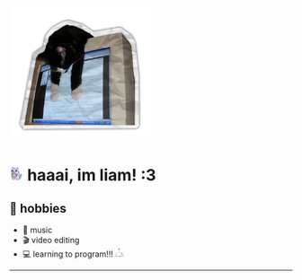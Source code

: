 <img src="images/cat_monitor_paper.png" style="width: 250px;">

# <img src="images/cat_nom.gif" style="width: 25px;"> **haaai, im liam! :3** 

## 🌱 hobbies

- 🎹 music
- 🎬 video editing
- 💻 learning to program!!! <img src="images/guh_cat.gif" style="width: 16px;">

---

